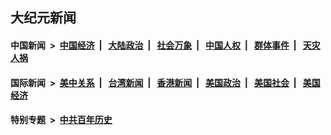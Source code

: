 ## 大纪元新闻

#### 中国新闻 &nbsp;>&nbsp; [中国经济](indexes/ncid283/README.md?07141245) &nbsp;| &nbsp; [大陆政治](indexes/ncid277/README.md?07141245) &nbsp;| &nbsp; [社会万象](indexes/ncid282/README.md?07141245) &nbsp;| &nbsp; [中国人权](indexes/ncid278/README.md?07141245) &nbsp;| &nbsp; [群体事件](indexes/ncid279/README.md?07141245) &nbsp;| &nbsp; [天灾人祸](indexes/ncid280/README.md?07141245)

#### 国际新闻 &nbsp;>&nbsp; [美中关系](indexes/nf1412576/README.md?07141245) &nbsp;| &nbsp; [台湾新闻](indexes/ncid1349361/README.md?07141245) &nbsp;| &nbsp; [香港新闻](indexes/ncid1349362/README.md?07141245) &nbsp;| &nbsp; [美国政治](indexes/ncid1078159/README.md?07141245) &nbsp;| &nbsp; [美国社会](indexes/ncid1078160/README.md?07141245) &nbsp;| &nbsp; [美国经济](indexes/ncid1078158/README.md?07141245)

#### 特别专题 &nbsp;>&nbsp; [中共百年历史](https://github.com/easy2view/epoch-special/blob/master/README.md?07141245)  
